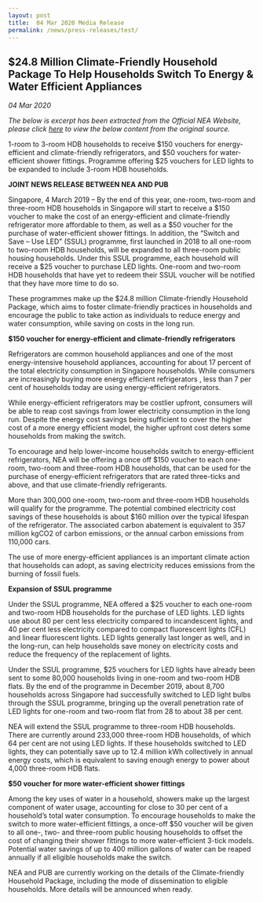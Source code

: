 ```yaml
---
layout: post
title:  04 Mar 2020 Media Release 
permalink: /news/press-releases/test/
---
```

## $24.8 Million Climate-Friendly Household Package To Help Households Switch To Energy & Water Efficient Appliances
*04 Mar 2020*

*The below is excerpt has been extracted from the Official NEA Website, please click [here](https://www.nea.gov.sg/media/news/news/index/climate-friendly-household-package-to-help-households) to view the below content from the original source.*

1-room to 3-room HDB households to receive $150 vouchers for energy-efficient and climate-friendly refrigerators, and $50 vouchers for water-efficient shower fittings. Programme offering $25 vouchers for LED lights to be expanded to include 3-room HDB households.

**JOINT NEWS RELEASE BETWEEN NEA AND PUB**

Singapore, 4 March 2019 – By the end of this year, one-room, two-room and three-room HDB households in Singapore will start to receive a $150 voucher to make the cost of an energy-efficient and climate-friendly refrigerator more affordable to them, as well as a $50 voucher for the purchase of water-efficient shower fittings. In addition, the “Switch and Save – Use LED” (SSUL) programme, first launched in 2018 to all one-room to two-room HDB households, will be expanded to all three-room public housing households. Under this SSUL programme, each household will receive a $25 voucher to purchase LED lights. One-room and two-room HDB households that have yet to redeem their SSUL voucher will be notified that they have more time to do so.

These programmes make up the $24.8 million Climate-friendly Household Package, which aims to foster climate-friendly practices in households and encourage the public to take action as individuals to reduce energy and water consumption, while saving on costs in the long run.

**$150 voucher for energy-efficient and climate-friendly refrigerators**

Refrigerators are common household appliances and one of the most energy-intensive household appliances, accounting for about 17 percent of the total electricity consumption  in Singapore households. While consumers are increasingly buying more energy efficient refrigerators , less than 7 per cent of households today are using energy-efficient refrigerators.   

While energy-efficient refrigerators may be costlier upfront, consumers will be able to reap cost savings from lower electricity consumption in the long run. Despite the energy cost savings being sufficient to cover the higher cost of a more energy efficient model, the higher upfront cost deters some households from making the switch. 

To encourage and help lower-income households switch to energy-efficient refrigerators, NEA will be offering a once off $150 voucher to each one-room, two-room and three-room HDB households, that can be used for the purchase of energy-efficient refrigerators that are rated three-ticks and above, and that use climate-friendly refrigerants. 

More than 300,000 one-room, two-room and three-room HDB households will qualify for the programme.  The potential combined electricity cost savings of these households is about $160 million over the typical lifespan of the refrigerator. The associated carbon abatement is equivalent to 357 million kgCO2 of carbon emissions, or the annual carbon emissions from 110,000 cars. 

The use of more energy-efficient appliances is an important climate action that households can adopt, as saving electricity reduces emissions from the burning of fossil fuels.

**Expansion of SSUL programme**

Under the SSUL programme, NEA offered a $25 voucher to each one-room and two-room HDB households for the purchase of LED lights. LED lights use about 80 per cent less electricity compared to incandescent lights, and 40 per cent less electricity compared to compact fluorescent lights (CFL) and linear fluorescent lights. LED lights generally last longer as well, and in the long-run, can help households save money on electricity costs and reduce the frequency of the replacement of lights.

Under the SSUL programme, $25 vouchers for LED lights have already been sent to some 80,000 households living in one-room and two-room HDB flats. By the end of the programme in December 2019, about 8,700 households across Singapore had successfully switched to LED light bulbs through the SSUL programme, bringing up the overall penetration rate of LED lights for one-room and two-room flat from 28 to about 38 per cent.

NEA will extend the SSUL programme to three-room HDB households. There are currently around 233,000 three-room HDB households, of which 64 per cent are not using LED lights. If these households switched to LED lights, they can potentially save up to 12.4 million kWh collectively in annual energy costs, which is equivalent to saving enough energy to power about 4,000 three-room HDB flats.

**$50 voucher for more water-efficient shower fittings**

Among the key uses of water in a household, showers make up the largest component of water usage, accounting for close to 30 per cent of a household’s total water consumption. To encourage households to make the switch to more water-efficient fittings, a once-off $50 voucher will be given to all one-, two- and three-room public housing households to offset the cost of changing their shower fittings to more water-efficient 3-tick models. Potential water savings of up to 400 million gallons of water can be reaped annually if all eligible households make the switch. 

NEA and PUB are currently working on the details of the Climate-friendly Household Package, including the mode of dissemination to eligible households. More details will be announced when ready.
